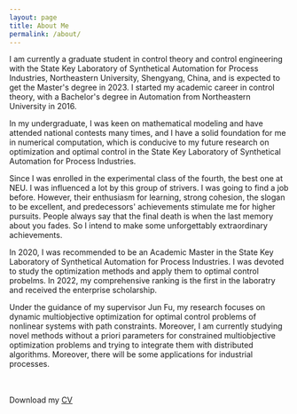 ```yaml
---
layout: page
title: About Me
permalink: /about/
---
```

I am currently a graduate student in control theory and control engineering with the State Key Laboratory of Synthetical Automation for Process Industries, Northeastern University, Shengyang, China, and is expected to get the Master's degree in 2023. I started my academic career in control theory, with a Bachelor's degree in Automation from Northeastern University in 2016.

In my undergraduate, I was keen on mathematical modeling and have attended national contests many times, and I have a solid foundation for me in numerical computation, which is conducive to my future research on optimization and optimal control in the State Key Laboratory of Synthetical Automation for Process Industries.

Since I was enrolled in the experimental class of the fourth, the best one at NEU. I was influenced a lot by this group of strivers. I was going to find a job before. However, their enthusiasm for learning, strong cohesion, the slogan to be excellent, and predecessors' achievements stimulate me for higher pursuits. People always say that the final death is when the last memory about you fades. So I intend to make some unforgettably extraordinary achievements.

In 2020, I was recommended to be an Academic Master in the State Key Laboratory of Synthetical Automation for Process Industries. I was devoted to study the optimization methods and apply them to optimal control probelms. In 2022, my comprehensive ranking is the first in the laboratry and received the enterprise scholarship.

 Under the guidance of my supervisor Jun Fu, my research focuses on dynamic multiobjective optimization for optimal control problems of nonlinear systems with path constraints. Moreover, I am currently studying novel methods without a priori parameters for constrained multiobjective optimization problems and trying to integrate them with distributed algorithms. Moreover, there will be some applications for industrial processes.


<br>
<br>
Download my <a href="https://github.com/zcxy-academic/zcxy-academic.github.io/raw/master/zcxy's%20CV.pdf">CV</a><br>
<br>
